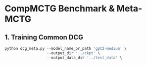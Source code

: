 # CompMCTG Benchmark \& Meta-MCTG
## 1. Training Common DCG
```python
python dcg_meta.py --model_name_or_path 'gpt2-medium' \
                   --output_dir '../ckpt' \
                   --output_data_dir '../test_data' \
```
